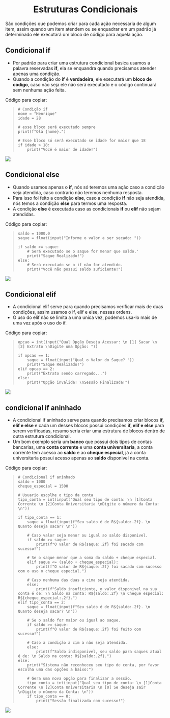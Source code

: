 <h1 align="center">Estruturas Condicionais</h1>

São condições que podemos criar para cada ação necessaria de algum item, assim quando um item atendem ou se enquadrar em um padrão já determinado ele executará um bloco de código para aquela ação.

<h2>Condicional if</h2>

  - Por padrão para criar uma estrutura condicional basica usamos a palavra reservadas **if**, ela se enquandra quando precisamos atender apenas uma condição.
  - Quando a condição do **if** é **verdadeira**, ele executará um **bloco de código**, caso não seja ele não será executado e o código continuará sem nenhuma ação feita.
 
  Código para copiar:
  <blockquote>
  
    # Condição if
    nome = "Henrique"
    idade = 28

    # esse bloco será executado sempre
    print(f"Olá {nome}.")

    # Esse bloco só será executado se idade for maior que 18
    if idade > 18:
        print("Você é maior de idade!")
  
  </blockquote>
  <img src="img/1 - Condição if.png">

<h2>Condicional else</h2>

  - Quando usamos apenas o **if**, nós só teremos uma ação caso a condição seja atendida, caso contrario não teremos nenhuma resposta.
  - Para isso foi feito a condição **else**, caso a condição **if** não seja atendida, nós temos a condição **else** para termos uma resposta.
  - A condição **else** é executada caso as condicionais **if** ou **elif** não sejam atendidas.

  Código para copiar:
  <blockquote>
  
    saldo = 1000.0
    saque = float(input("Informe o valor a ser secado: "))

    if saldo >= saque:
        # Será executado se o saque for menor que saldo.'
        print("Saque Realizado!")
    else:
        # Será executado se o if não for atendido.
        print("Você não possui saldo suficiente!")
  
  </blockquote>
  <img src="img/2 - Condição if e else.png">


<h2>Condicional elif</h2>
  
  - A condicional elif serve para quando precisamos verificar mais de duas condições, assim usamos o if, elif e else, nessas ordens.
  - O uso do elif não se limita a uma unica vez, podemos usa-lo mais de uma vez após o uso do if.

  Código para copiar:
  <blockquote>
  
    opcao = int(input("Qual Opção Deseja Acessar: \n [1] Sacar \n [2] Extrato \nDigite uma Opção: "))

    if opcao == 1:
        saque = float(input("Qual o Valor do Saque? "))
        print("Saque Realizado!")
    elif opcao == 2:
        print("Extrato sendo carregado...")
    else:
        print("Opção invalida! \nSessão Finalizada!")
  
  </blockquote>
  <img src="img/3 - Condição elif.png">


<h2>condicional if aninhado</h2>

  - A condicional if aninhado serve para quando precisamos criar blocos **if, elif e else** e cada um desses blocos possui condições **if, elif e else** para serem verificadas, resumo seria criar uma estrutura de blocos dentro de outra estrutura condicional.
  - Um bom exemplo seria um **banco** que possui dois tipos de contas bancarias, uma **conta corrente** e uma **conta universitaria**, a conta corrente tem acesso ao **saldo** e ao **cheque especial**, já a conta universitaria possui acesso apenas ao **saldo** disponivel na conta.

  Código para copiar:
  <blockquote>

    # Condicional if aninhado
    saldo = 1000
    cheque_especial = 1500

    # Usuario escolhe o tipo da conta
    tipo_conta = int(input("Qual seu tipo de conta: \n [1]Conta Corrente \n [2]Conta Universitaria \nDigite o número da Conta: \n"))

    if tipo_conta == 1:
        saque = float(input(f"Seu saldo é de R${saldo:.2f}. \n Quanto deseja sacar? \n"))
        
        # Caso valor seja menor ou igual ao saldo disponivel.
        if saldo >= saque:
            print(f"O valor de R${saque:.2f} foi sacado com sucesso!")
        
        # Se o saque menor que a soma do saldo + cheque especial.
        elif saque <= (saldo + cheque_especial):
            print(f"O valor de R${saque:.2f} foi sacado com sucesso com o uso o cheque especial.")

        # Caso nenhuma das duas a cima seja atendida.
        else:
            print(f"Saldo insuficiente, o valor disponivel na sua conta é de: \n Saldo na conta: R${saldo:.2f} \n Cheque especial: R${cheque_especial:.2f}.")
    elif tipo_conta == 2:
        saque = float(input(f"Seu saldo é de R${saldo:.2f}. \n Quanto deseja sacar? \n"))

        # Se o saldo for maior ou igual ao saque.
        if saldo >= saque:
            print(f"O valor de R${saque:.2f} foi feito com sucesso!")
        
        # Caso a condição a cim a não seja atendida.
        else:
            print(f"Saldo indisponivel, seu saldo para saques atual é de: \n Saldo na conta: R${saldo:.2f}.")
    else:
        print("Sistema não reconheceu seu tipo de conta, por favor escolha uma das opções a baixo:")

        # Gera uma nova opção para finalizar a sessão.
        tipo_conta = int(input("Qual seu tipo de conta: \n [1]Conta Corrente \n [2]Conta Universitaria \n [0] Se deseja sair \nDigite o número da Conta: \n"))
        if tipo_conta == 0:
            print("Sessão finalizada com sucesso!")

  </blockquote>
  <img src="img/4 - Condicional if aninhado.png">